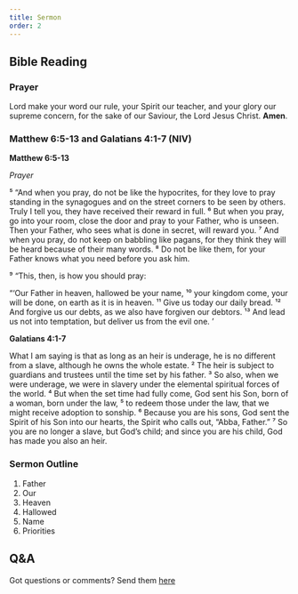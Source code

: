 ```yaml
---
title: Sermon 
order: 2
---
```


## Bible Reading

### Prayer
Lord make your word our rule, your Spirit our teacher, and your glory our supreme concern, for the sake of our Saviour, the Lord Jesus Christ. **Amen**.

### Matthew 6:5-13 and Galatians 4:1-7 (NIV)

**Matthew 6:5-13**

*Prayer*

⁵ “And when you pray, do not be like the hypocrites, for they love to pray standing in the synagogues and on the street corners to be seen by others. Truly I tell you, they have received their reward in full. ⁶ But when you pray, go into your room, close the door and pray to your Father, who is unseen. Then your Father, who sees what is done in secret, will reward you. ⁷ And when you pray, do not keep on babbling like pagans, for they think they will be heard because of their many words. ⁸ Do not be like them, for your Father knows what you need before you ask him.

⁹ “This, then, is how you should pray:

“‘Our Father in heaven,
hallowed be your name,
¹⁰ your kingdom come,
your will be done,
on earth as it is in heaven.
¹¹ Give us today our daily bread.
¹² And forgive us our debts,
as we also have forgiven our debtors.
¹³ And lead us not into temptation, 
but deliver us from the evil one. ’

**Galatians 4:1-7**

What I am saying is that as long as an heir is underage, he is no different from a slave, although he owns the whole estate. ² The heir is subject to guardians and trustees until the time set by his father. ³ So also, when we were underage, we were in slavery under the elemental spiritual forces of the world. ⁴ But when the set time had fully come, God sent his Son, born of a woman, born under the law, ⁵ to redeem those under the law, that we might receive adoption to sonship. ⁶ Because you are his sons, God sent the Spirit of his Son into our hearts, the Spirit who calls out, “Abba, Father.” ⁷ So you are no longer a slave, but God’s child; and since you are his child, God has made you also an heir.

### Sermon Outline
1. Father
2. Our
3. Heaven
4. Hallowed
5. Name
6. Priorities

## Q&A
Got questions or comments? Send them [here](https://tinyurl.com/SGHACQuestionsAnswers)
